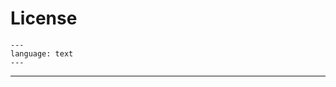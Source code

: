 # License

```{literalinclude} ../../LICENSE
---
language: text
---
```

______________________________________________________________________
